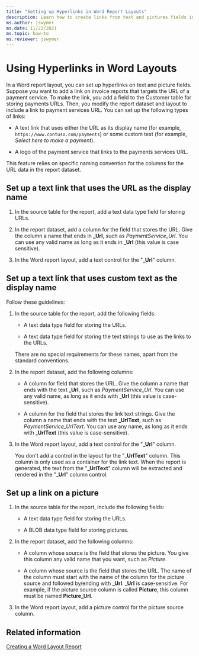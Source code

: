 ```yaml
---
title: "Setting up Hyperlinks in Word Report Layouts"
description: Learn how to create links from text and pictures fields in Word report layouts
ms.author: jswymer
ms.date: 11/22/2021
ms.topic: how-to
ms.reviewer: jswymer
---
```


# Using Hyperlinks in Word Layouts

In a Word report layout, you can set up hyperlinks on text and picture fields. Suppose you want to add a link on invoice reports that targets the URL of a payment service. To make the link, you add a field to the Customer table for storing payments URLs. Then, you modify the report dataset and layout to include a link to payment services URL. You can set up the following types of links:  
  
- A text link that uses either the URL as its display name \(for example, `https://www.contuso.com/payments`) or some custom text \(for example, *Select here to make a payment*\).  
  
- A logo of the payment service that links to the payments services URL.  
  
This feature relies on specific naming convention for the columns for the URL data in the report dataset.  
  
## Set up a text link that uses the URL as the display name
  
1. In the source table for the report, add a text data type field for storing URLs.  
  
2. In the report dataset, add a column for the field that stores the URL. Give the column a name that ends in **\_Url**, such as *PaymentService\_Url*. You can use any valid name as long as it ends in **\_Url** \(this value is case sensitive\).  
  
3. In the Word report layout, add a text control for the "**\_Url**" column.  
  
## Set up a text link that uses custom text as the display name

Follow these guidelines:  
  
1. In the source table for the report, add the following fields:  
  
    - A text data type field for storing the URLs.  
  
    - A text data type field for storing the text strings to use as the links to the URLs.  
  
     There are no special requirements for these names, apart from the standard conventions.  
  
2. In the report dataset, add the following columns:  
  
    - A column for field that stores the URL. Give the column a name that ends with the text **\_Url**, such as *PaymentService\_Url*. You can use any valid name, as long as it ends with **\_Url** \(this value is case-sensitive\).  
  
    - A column for the field that stores the link text strings. Give the column a name that ends with the text **\_UrlText**, such as *PaymentService\_UrlText*. You can use any name, as long as it ends with **\_UrlText** \(this value is case-sensitive\).  
  
3. In the Word report layout, add a text control for the "**\_Url**" column.  
  
    You don't add a control in the layout for the "**\_UrlText**" column. This column is only used as a container for the link text. When the report is generated, the text from the "**\_UrlText**" column will be extracted and rendered in the "**\_Url**" column control.  
  
## Set up a link on a picture

1. In the source table for the report, include the following fields:  
  
    - A text data type field for storing the URLs.  
  
    - A BLOB data type field for storing pictures.  
  
2. In the report dataset, add the following columns:  
  
    - A column whose source is the field that stores the picture. You give this column any valid name that you want, such as *Picture*.  
  
    - A column whose source is the field that stores the URL. The name of the column must start with the name of the column for the picture source and followed by/ending with **\_Url**. **\_Url** is case-sensitive. For example, if the picture source column is called **Picture**, this column must be named **Picture\_Url**.  
  
3. In the Word report layout, add a picture control for the picture source column.  
  
## Related information  

[Creating a Word Layout Report](devenv-howto-report-layout.md)  
